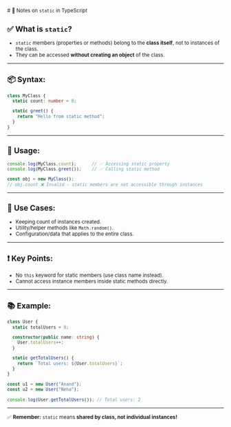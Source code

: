 <small># 📌 Notes on `static` in TypeScript

## ✅ What is `static`?

* `static` members (properties or methods) belong to the **class itself**, not to instances of the class.
* They can be accessed **without creating an object** of the class.

---

## 📦 Syntax:

```ts
class MyClass {
  static count: number = 0;

  static greet() {
    return "Hello from static method";
  }
}
```

---

## 🧪 Usage:

```ts
console.log(MyClass.count);      // ✅ Accessing static property
console.log(MyClass.greet());    // ✅ Calling static method

const obj = new MyClass();
// obj.count ❌ Invalid - static members are not accessible through instances
```

---

## 🚀 Use Cases:

* Keeping count of instances created.
* Utility/helper methods like `Math.random()`.
* Configuration/data that applies to the entire class.

---

## ❗ Key Points:

* No `this` keyword for static members (use class name instead).
* Cannot access instance members inside static methods directly.

---

## 📚 Example:

```ts
class User {
  static totalUsers = 0;

  constructor(public name: string) {
    User.totalUsers++;
  }

  static getTotalUsers() {
    return `Total users: ${User.totalUsers}`;
  }
}

const u1 = new User("Anand");
const u2 = new User("Neha");

console.log(User.getTotalUsers()); // Total users: 2
```

---

✅ **Remember:** `static` means **shared by class, not individual instances!**
</small>